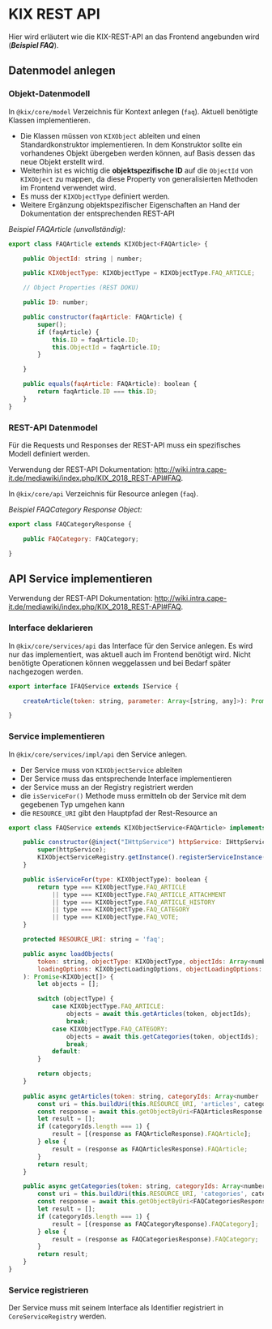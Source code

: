 # KIX REST API

Hier wird erläutert wie die KIX-REST-API an das Frontend angebunden wird (***Beispiel FAQ***).

## Datenmodel anlegen

### Objekt-Datenmodell
In `@kix/core/model` Verzeichnis für Kontext anlegen (`faq`).
Aktuell benötigte Klassen implementieren.

* Die Klassen müssen von `KIXObject` ableiten und einen Standardkonstruktor implementieren. In dem Konstruktor sollte ein vorhandenes Objekt übergeben werden können, auf Basis dessen das neue Objekt erstellt wird. 
* Weiterhin ist es wichtig die **objektspezifische ID** auf die `ObjectId` von `KIXObject` zu mappen, da diese Property von generalisierten Methoden im Frontend verwendet wird.
* Es muss der `KIXObjectType` definiert werden.
* Weitere Ergänzung objektspezifischer Eigenschaften an Hand der Dokumentation der entsprechenden REST-API

*Beispiel FAQArticle (unvollständig):*
```javascript
export class FAQArticle extends KIXObject<FAQArticle> {

    public ObjectId: string | number;

    public KIXObjectType: KIXObjectType = KIXObjectType.FAQ_ARTICLE;

    // Object Properties (REST DOKU)

    public ID: number;

    public constructor(faqArticle: FAQArticle) {
        super();
        if (faqArticle) {
            this.ID = faqArticle.ID;
            this.ObjectId = faqArticle.ID;
        }

    }

    public equals(faqArticle: FAQArticle): boolean {
        return faqArticle.ID === this.ID;
    }
}
```

### REST-API Datenmodel

Für die Requests und Responses der REST-API muss ein spezifisches Modell definiert werden.

Verwendung der REST-API Dokumentation: http://wiki.intra.cape-it.de/mediawiki/index.php/KIX_2018_REST-API#FAQ.

In `@kix/core/api` Verzeichnis für Resource anlegen (`faq`).

*Beispiel FAQCategory Response Object:*
```javascript
export class FAQCategoryResponse {

    public FAQCategory: FAQCategory;

}
```

## API Service implementieren

Verwendung der REST-API Dokumentation: http://wiki.intra.cape-it.de/mediawiki/index.php/KIX_2018_REST-API#FAQ.

### Interface deklarieren
In `@kix/core/services/api` das Interface für den Service anlegen. Es wird nur das implementiert, was aktuell auch im Frontend benötigt wird. Nicht benötigte Operationen können weggelassen und bei Bedarf später nachgezogen werden.

```javascript
export interface IFAQService extends IService {

    createArticle(token: string, parameter: Array<[string, any]>): Promise<number>;

}
```

### Service implementieren

In `@kix/core/services/impl/api` den Service anlegen.

* Der Service muss von `KIXObjectService` ableiten
* Der Service muss das entsprechende Interface implementieren
* der Service muss an der Registry registriert werden
* die `isServiceFor()` Methode muss ermitteln ob der Service mit dem gegebenen Typ umgehen kann
* die `RESOURCE_URI` gibt den Hauptpfad der Rest-Resource an 

```javascript
export class FAQService extends KIXObjectService<FAQArticle> implements IFAQService {

    public constructor(@inject("IHttpService") httpService: IHttpService) {
        super(httpService);
        KIXObjectServiceRegistry.getInstance().registerServiceInstance(this);
    }

    public isServiceFor(type: KIXObjectType): boolean {
        return type === KIXObjectType.FAQ_ARTICLE
            || type === KIXObjectType.FAQ_ARTICLE_ATTACHMENT
            || type === KIXObjectType.FAQ_ARTICLE_HISTORY
            || type === KIXObjectType.FAQ_CATEGORY
            || type === KIXObjectType.FAQ_VOTE;
    }

    protected RESOURCE_URI: string = 'faq';

    public async loadObjects(
        token: string, objectType: KIXObjectType, objectIds: Array<number | string>,
        loadingOptions: KIXObjectLoadingOptions, objectLoadingOptions: KIXObjectSpecificLoadingOptions
    ): Promise<KIXObject[]> {
        let objects = [];

        switch (objectType) {
            case KIXObjectType.FAQ_ARTICLE:
                objects = await this.getArticles(token, objectIds);
                break;
            case KIXObjectType.FAQ_CATEGORY:
                objects = await this.getCategories(token, objectIds);
                break;
            default:
        }

        return objects;
    }
    
    public async getArticles(token: string, categoryIds: Array<number | string>): Promise<FAQCategory[]> {
        const uri = this.buildUri(this.RESOURCE_URI, 'articles', categoryIds.join(','));
        const response = await this.getObjectByUri<FAQArticlesResponse | FAQArticleResponse>(token, uri);
        let result = [];
        if (categoryIds.length === 1) {
            result = [(response as FAQArticleResponse).FAQArticle];
        } else {
            result = (response as FAQArticlesResponse).FAQArticle;
        }
        return result;
    }

    public async getCategories(token: string, categoryIds: Array<number | string>): Promise<FAQCategory[]> {
        const uri = this.buildUri(this.RESOURCE_URI, 'categories', categoryIds.join(','));
        const response = await this.getObjectByUri<FAQCategoriesResponse | FAQCategoryResponse>(token, uri);
        let result = [];
        if (categoryIds.length === 1) {
            result = [(response as FAQCategoryResponse).FAQCategory];
        } else {
            result = (response as FAQCategoriesResponse).FAQCategory;
        }
        return result;
    }
}
```
### Service registrieren

Der Service muss mit seinem Interface als Identifier registriert in `CoreServiceRegistry` werden.

